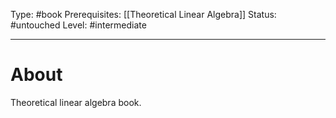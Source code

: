 Type: #book
Prerequisites: [[Theoretical Linear Algebra]]
Status: #untouched 
Level: #intermediate 

----
# About

Theoretical linear algebra book.
